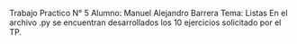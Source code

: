 Trabajo Practico N° 5 
Alumno: Manuel Alejandro Barrera
Tema: Listas
En el archivo .py se encuentran desarrollados los 10 ejercicios solicitado por el TP.